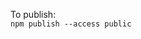 To publish:   
```npm publish --access public```

<docgen-index>


</docgen-index>

<docgen-api>

</docgen-api>
